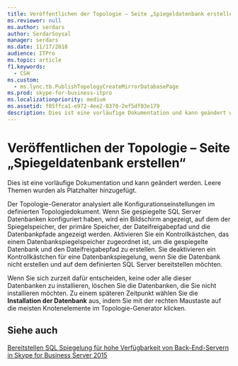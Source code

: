 ```yaml
---
title: Veröffentlichen der Topologie – Seite „Spiegeldatenbank erstellen“
ms.reviewer: null
ms.author: serdars
author: SerdarSoysal
manager: serdars
ms.date: 11/17/2018
audience: ITPro
ms.topic: article
f1.keywords:
  - CSH
ms.custom:
  - ms.lync.tb.PublishTopologyCreateMirrorDatabasePage
ms.prod: skype-for-business-itpro
ms.localizationpriority: medium
ms.assetid: f05ffca1-e972-4ee2-8370-2ef5df03e179
description: Dies ist eine vorläufige Dokumentation und kann geändert werden. Leere Themen wurden als Platzhalter hinzugefügt.
---
```


# <a name="publish-topology-create-mirror-database-page"></a>Veröffentlichen der Topologie – Seite „Spiegeldatenbank erstellen“
 
Dies ist eine vorläufige Dokumentation und kann geändert werden. Leere Themen wurden als Platzhalter hinzugefügt.
  
Der Topologie-Generator analysiert alle Konfigurationseinstellungen im definierten Topologiedokument. Wenn Sie gespiegelte SQL Server Datenbanken konfiguriert haben, wird ein Bildschirm angezeigt, auf dem der Spiegelspeicher, der primäre Speicher, der Dateifreigabepfad und die Datenbankpfade angezeigt werden. Aktivieren Sie ein Kontrollkästchen, das einem Datenbankspiegelspeicher zugeordnet ist, um die gespiegelte Datenbank und den Dateifreigabepfad zu erstellen. Sie deaktivieren ein Kontrollkästchen für eine Datenbankspiegelung, wenn Sie die Datenbank nicht erstellen und auf dem definierten SQL Server bereitstellen möchten.
  
 Wenn Sie sich zurzeit dafür entscheiden, keine oder alle dieser Datenbanken zu installieren, löschen Sie die Datenbanken, die Sie nicht installieren möchten. Zu einem späteren Zeitpunkt wählen Sie die **Installation der Datenbank** aus, indem Sie mit der rechten Maustaste auf die meisten Knotenelemente im Topologie-Generator klicken.
  
## <a name="see-also"></a>Siehe auch

[Bereitstellen SQL Spiegelung für hohe Verfügbarkeit von Back-End-Servern in Skype for Business Server 2015](../../deploy/deploy-high-availability-and-disaster-recovery/sql-mirroring-for-high-availability.md)
